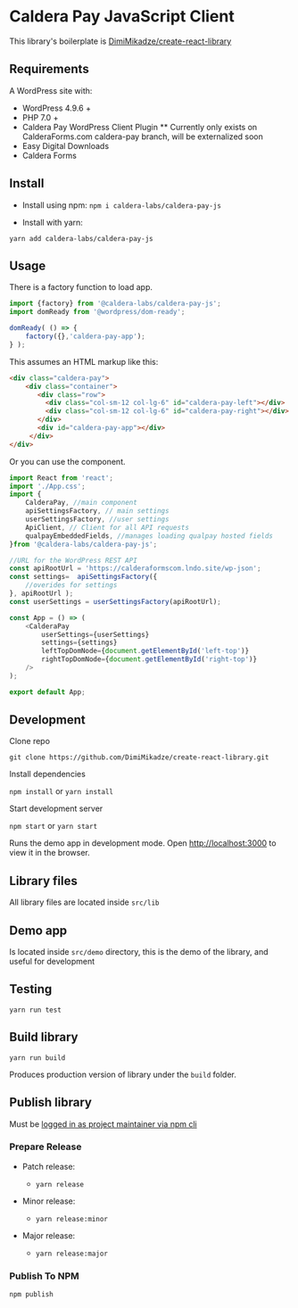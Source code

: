 # Caldera Pay JavaScript Client


This library's boilerplate is [DimiMikadze/create-react-library](https://github.com/DimiMikadze/create-react-library)


## Requirements
A WordPress site with:
* WordPress 4.9.6 +
* PHP 7.0 +
* Caldera Pay WordPress Client Plugin
    ** Currently only exists on CalderaForms.com caldera-pay branch, will be externalized soon
* Easy Digital Downloads
* Caldera Forms

## Install

* Install using npm:
`npm i caldera-labs/caldera-pay-js`

* Install with yarn:

`yarn add caldera-labs/caldera-pay-js`

## Usage
There is a factory function to load app.
```js
import {factory} from '@caldera-labs/caldera-pay-js';
import domReady from '@wordpress/dom-ready';

domReady( () => {
	factory({},'caldera-pay-app');
} );
```

This assumes an HTML markup like this:

```html
<div class="caldera-pay">
    <div class="container">
       <div class="row">
         <div class="col-sm-12 col-lg-6" id="caldera-pay-left"></div>
         <div class="col-sm-12 col-lg-6" id="caldera-pay-right"></div>
       </div>
       <div id="caldera-pay-app"></div>
     </div>
</div>
```

Or you can use the component.
```js
import React from 'react';
import './App.css';
import {
	CalderaPay, //main component
	apiSettingsFactory, // main settings
	userSettingsFactory, //user settings
	ApiClient, // Client for all API requests
	qualpayEmbeddedFields, //manages loading qualpay hosted fields
}from '@caldera-labs/caldera-pay-js';

//URL for the WordPress REST API
const apiRootUrl = 'https://calderaformscom.lndo.site/wp-json';
const settings=  apiSettingsFactory({
    //overides for settings
}, apiRootUrl );
const userSettings = userSettingsFactory(apiRootUrl);

const App = () => (
	<CalderaPay
		userSettings={userSettings}
		settings={settings}
		leftTopDomNode={document.getElementById('left-top')}
        rightTopDomNode={document.getElementById('right-top')}
	/>
);

export default App;

```

## Development

Clone repo

````
git clone https://github.com/DimiMikadze/create-react-library.git
````

Install dependencies

`npm install` or `yarn install`

Start development server

`npm start` or `yarn start`

Runs the demo app in development mode.
Open [http://localhost:3000](http://localhost:3000) to view it in the browser.

## Library files

All library files are located inside `src/lib`  

## Demo app

Is located inside `src/demo` directory, this is the demo of the library, and useful for development

## Testing

`yarn run test`

## Build library

`yarn run build`

Produces production version of library under the `build` folder.

## Publish library

Must be [logged in as project maintainer via npm cli](https://docs.npmjs.com/cli/adduser)

### Prepare Release

* Patch release:
    - `yarn release`

* Minor release:
    - `yarn release:minor`

* Major release:
    - `yarn release:major`

### Publish To NPM
`npm publish`


